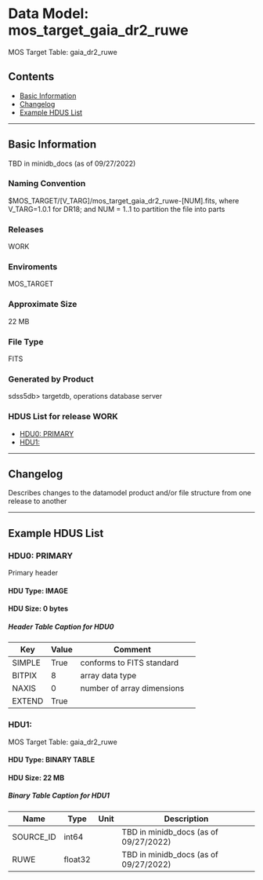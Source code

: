 # Data Model: mos_target_gaia_dr2_ruwe


MOS Target Table: gaia_dr2_ruwe


## Contents
- [Basic Information](#basic-information)
- [Changelog](#changelog)
- [Example HDUS List](#example-hdus-list)

---

## Basic Information
TBD in minidb_docs (as of 09/27/2022)

### Naming Convention
$MOS_TARGET/[V_TARG]/mos_target_gaia_dr2_ruwe-[NUM].fits, where V_TARG=1.0.1 for DR18; and NUM = 1..1 to partition the file into parts

### Releases
WORK

### Enviroments
MOS_TARGET

### Approximate Size
22 MB

### File Type
FITS

### Generated by Product
sdss5db> targetdb, operations database server

### HDUS List for release WORK
  - [HDU0: PRIMARY](#hdu0-primary)
  - [HDU1: ](#hdu1-)

---

## Changelog
Describes changes to the datamodel product and/or file structure from one release to another

---
## Example HDUS List

### HDU0: PRIMARY
Primary header

#### HDU Type: IMAGE
#### HDU Size:  0 bytes

##### Header Table Caption for HDU0
Key | Value | Comment | |
| --- | --- | --- | --- |
| SIMPLE | True | conforms to FITS standard |
| BITPIX | 8 | array data type |
| NAXIS | 0 | number of array dimensions |
| EXTEND | True |  |



### HDU1: 
MOS Target Table: gaia_dr2_ruwe

#### HDU Type: BINARY TABLE
#### HDU Size:  22 MB

##### Binary Table Caption for HDU1
Name | Type | Unit | Description |
| --- | --- | --- | --- |
 | SOURCE_ID | int64 |  | TBD in minidb_docs (as of 09/27/2022) |
 | RUWE | float32 |  | TBD in minidb_docs (as of 09/27/2022) |


